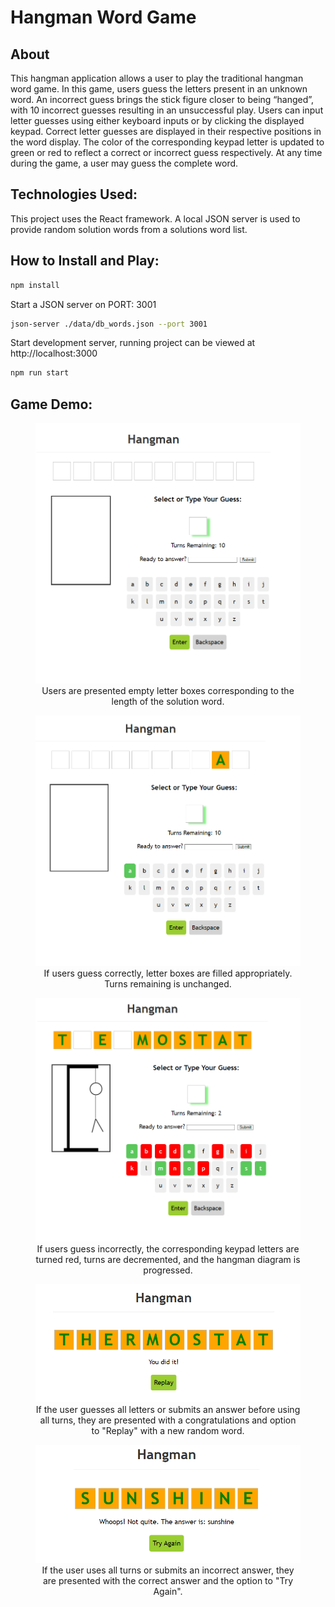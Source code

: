 # Hangman Word Game

## About

This hangman application allows a user to play the traditional hangman word game. In this game, users guess the letters present in an unknown word. An incorrect guess brings the stick figure closer to being “hanged”, with 10 incorrect guesses resulting in an unsuccessful play. Users can input letter guesses using either keyboard inputs or by clicking the displayed keypad. Correct letter guesses are displayed in their respective positions in the word display. The color of the corresponding keypad letter is updated to green or red to reflect a correct or incorrect guess respectively. At any time during the game, a user may guess the complete word.

## Technologies Used:

This project uses the React framework. A local JSON server is used to provide random solution words from a solutions word list.

## How to Install and Play:

```bash
npm install
```

Start a JSON server on PORT: 3001
```bash
json-server ./data/db_words.json --port 3001 
```
Start development server, running project can be viewed at http://localhost:3000
```bash
npm run start
```

## Game Demo:

<div align="center">
    <figure>
        <img src="/demo_screenshots/demo1.png" width="500"/>
        <figcaption>Users are presented empty letter boxes corresponding to the length of the solution word.</figcaption>
    </figure>
</div>

<div align="center">
    <figure>
        <img src="/demo_screenshots/demo2.png" width="500"/>
        <figcaption>If users guess correctly, letter boxes are filled appropriately. Turns remaining is unchanged.</figcaption>
    </figure>
</div>

<div align="center">
    <figure>
        <img src="/demo_screenshots/demo5.png" width="500"/>
        <figcaption>If users guess incorrectly, the corresponding keypad letters are turned red, turns are decremented, and the hangman diagram is progressed.</figcaption>
    </figure>
</div>

<div align="center">
    <figure>
        <img src="/demo_screenshots/demo8.png" width="500"/>
        <figcaption>If the user guesses all letters or submits an answer before using all turns, they are presented with a congratulations and option to "Replay" with a new random word.</figcaption>
    </figure>
</div>

<div align="center">
    <figure>
        <img src="/demo_screenshots/demo9.png" width="500"/>
        <figcaption>If the user uses all turns or submits an incorrect answer, they are presented with the correct answer and the option to "Try Again".</figcaption>
    </figure>
</div>
